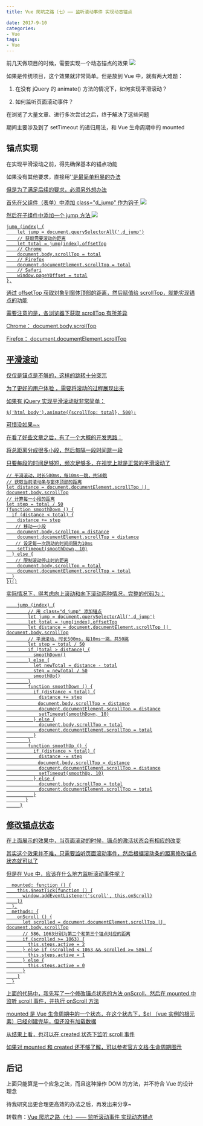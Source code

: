 ```yaml
---
title: Vue 爬坑之路（七）—— 监听滚动事件 实现动态锚点

date: 2017-9-10
categories:
- Vue
tags:
- Vue
---
```


前几天做项目的时候，需要实现一个动态锚点的效果
![](http://xie-blog.oss-cn-beijing.aliyuncs.com/blogImg/img50.png)


如果是传统项目，这个效果就非常简单。但是放到 Vue 中，就有两大难题：

1. 在没有 jQuery 的 animate() 方法的情况下，如何实现平滑滚动？

2. 如何监听页面滚动事件？

在浏览了大量文章、进行多次尝试之后，终于解决了这些问题

期间主要涉及到了 setTimeout 的递归用法，和 Vue 生命周期中的 mounted



## 锚点实现

在实现平滑滚动之前，得先确保基本的锚点功能

如果没有其他要求，直接用'<a href="#id">'是最简单粗暴的办法

但是为了满足后续的要求，必须另外想办法



首先在父组件（表单）中添加 class="d_jump" 作为钩子
![](http://xie-blog.oss-cn-beijing.aliyuncs.com/blogImg/img51.png)


然后在子组件中添加一个 jump 方法
![](http://xie-blog.oss-cn-beijing.aliyuncs.com/blogImg/img52.png)


```
jump (index) {
    let jump = document.querySelectorAll('.d_jump')
    // 获取需要滚动的距离
    let total = jump[index].offsetTop
    // Chrome
    document.body.scrollTop = total
    // Firefox
    document.documentElement.scrollTop = total
    // Safari
    window.pageYOffset = total
},
```
通过 offsetTop 获取对象到窗体顶部的距离，然后赋值给 scrollTop，就能实现锚点的功能

需要注意的是，各浏览器下获取 scrollTop 有所差异

Chrome： document.body.scrollTop

Firefox： document.documentElement.scrollTop



## 平滑滚动

仅仅是锚点是不够的，这样的跳转十分突兀

为了更好的用户体验 ，需要将滚动的过程展现出来

如果有 jQuery 实现平滑滚动就非常简单：

```$('html body').animate({scrollTop: total}, 500);```

可惜没如果~~

在看了好些文章之后，有了一个大概的开发思路：

将总距离分成很多小段，然后每隔一段时间跳一段

只要每段的时间足够短，频次足够多，在视觉上就是正常的平滑滚动了

```
// 平滑滚动，时长500ms，每10ms一跳，共50跳
// 获取当前滚动条与窗体顶部的距离
let distance = document.documentElement.scrollTop || document.body.scrollTop
// 计算每一小段的距离
let step = total / 50
(function smoothDown () {
  if (distance < total) {
    distance += step
　　// 移动一小段
    document.body.scrollTop = distance
    document.documentElement.scrollTop = distance
　　// 设定每一次跳动的时间间隔为10ms
    setTimeout(smoothDown, 10)
  } else {
　　// 限制滚动停止时的距离
    document.body.scrollTop = total
    document.documentElement.scrollTop = total
  }
})()
```


实际情况下，得考虑向上滚动和向下滚动两种情况，完整的代码为：

```
    jump (index) {
        // 用 class="d_jump" 添加锚点
        let jump = document.querySelectorAll('.d_jump')
        let total = jump[index].offsetTop
        let distance = document.documentElement.scrollTop || document.body.scrollTop
        // 平滑滚动，时长500ms，每10ms一跳，共50跳
        let step = total / 50
        if (total > distance) {
          smoothDown()
        } else {
          let newTotal = distance - total
          step = newTotal / 50
          smoothUp()
        }
        function smoothDown () {
          if (distance < total) {
            distance += step
　　　　　　　document.body.scrollTop = distance
            document.documentElement.scrollTop = distance
            setTimeout(smoothDown, 10)
          } else {
            document.body.scrollTop = total
            document.documentElement.scrollTop = total
          }
        }
        function smoothUp () {
          if (distance > total) {
            distance -= step
　　　　　　　document.body.scrollTop = distance
            document.documentElement.scrollTop = distance
            setTimeout(smoothUp, 10)
          } else {
            document.body.scrollTop = total
            document.documentElement.scrollTop = total
          }
       }
     }
```




## 修改锚点状态

在上面展示的效果中，当页面滚动的时候，锚点的激活状态会有相应的改变

其实这个效果并不难，只需要监听页面滚动事件，然后根据滚动条的距离修改锚点状态就可以了

但是在 Vue 中，应该在什么地方监听滚动事件呢？

```
  mounted: function () {
    this.$nextTick(function () {
      window.addEventListener('scroll', this.onScroll)
    })
  },
  methods: {
    onScroll () {
      let scrolled = document.documentElement.scrollTop || document.body.scrollTop
　　　 // 586、1063分别为第二个和第三个锚点对应的距离
      if (scrolled >= 1063) {
        this.steps.active = 2
      } else if (scrolled < 1063 && scrolled >= 586) {
        this.steps.active = 1
      } else {
        this.steps.active = 0
      }
    }
  }
```
上面的代码中，我先写了一个修改锚点状态的方法 onScroll，然后在 mounted 中监听 scroll 事件，并执行 onScroll 方法

mounted 是 Vue 生命周期中的一个状态，在这个状态下，$el （vue 实例的根元素）已经创建完毕，但还没有加载数据

从结果上看，也可以在 created 状态下监听 scroll 事件

如果对 mounted 和 created 还不够了解，可以参考[官方文档·生命周期图示](https://cn.vuejs.org/v2/guide/instance.html#%E5%AE%9E%E4%BE%8B%E7%94%9F%E5%91%BD%E5%91%A8%E6%9C%9F%E9%92%A9%E5%AD%90)



## 后记

上面只能算是一个应急之法，而且这种操作 DOM 的方法，并不符合 Vue 的设计理念

待我研究出更合理更高效的办法之后，再发出来分享~

转载自：[Vue 爬坑之路（七）—— 监听滚动事件 实现动态锚点](https://www.cnblogs.com/wisewrong/p/6495726.html)
